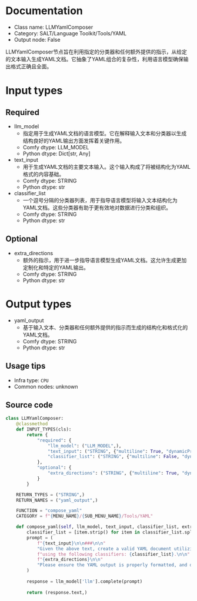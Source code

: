 
# Documentation
- Class name: LLMYamlComposer
- Category: SALT/Language Toolkit/Tools/YAML
- Output node: False

LLMYamlComposer节点旨在利用指定的分类器和任何额外提供的指示，从给定的文本输入生成YAML文档。它抽象了YAML组合的复杂性，利用语言模型确保输出格式正确且全面。

# Input types
## Required
- llm_model
    - 指定用于生成YAML文档的语言模型。它在解释输入文本和分类器以生成结构良好的YAML输出方面发挥着关键作用。
    - Comfy dtype: LLM_MODEL
    - Python dtype: Dict[str, Any]
- text_input
    - 用于生成YAML文档的主要文本输入。这个输入构成了将被结构化为YAML格式的内容基础。
    - Comfy dtype: STRING
    - Python dtype: str
- classifier_list
    - 一个逗号分隔的分类器列表，用于指导语言模型将输入文本结构化为YAML文档。这些分类器有助于更有效地对数据进行分类和组织。
    - Comfy dtype: STRING
    - Python dtype: str
## Optional
- extra_directions
    - 额外的指示，用于进一步指导语言模型生成YAML文档。这允许生成更加定制化和特定的YAML输出。
    - Comfy dtype: STRING
    - Python dtype: str

# Output types
- yaml_output
    - 基于输入文本、分类器和任何额外提供的指示而生成的结构化和格式化的YAML文档。
    - Comfy dtype: STRING
    - Python dtype: str


## Usage tips
- Infra type: `CPU`
- Common nodes: unknown


## Source code
```python
class LLMYamlComposer:
    @classmethod
    def INPUT_TYPES(cls):
        return {
            "required": {
                "llm_model": ("LLM_MODEL",),
                "text_input": ("STRING", {"multiline": True, "dynamicPrompts": False, "placeholder": "Data..."}),
                "classifier_list": ("STRING", {"multiline": False, "dynamicPrompts": False}),
            },
            "optional": {
                "extra_directions": ("STRING", {"multiline": True, "dynamicPrompts": False, "placeholder": "Extra directions for the LLM to follow..."}),
            }
        }

    RETURN_TYPES = ("STRING",)
    RETURN_NAMES = ("yaml_output",)

    FUNCTION = "compose_yaml"
    CATEGORY = f"{MENU_NAME}/{SUB_MENU_NAME}/Tools/YAML"

    def compose_yaml(self, llm_model, text_input, classifier_list, extra_directions=""):
        classifier_list = [item.strip() for item in classifier_list.split(",") if item.strip()]
        prompt = (
            f"{text_input}\n\n###\n\n"
            "Given the above text, create a valid YAML document utilizing *all* of the data; "
            f"using the following classifiers: {classifier_list}.\n\n"
            f"{extra_directions}\n\n"
            "Please ensure the YAML output is properly formatted, and does not omit any data."
        )
        
        response = llm_model['llm'].complete(prompt)
        
        return (response.text,)

```
